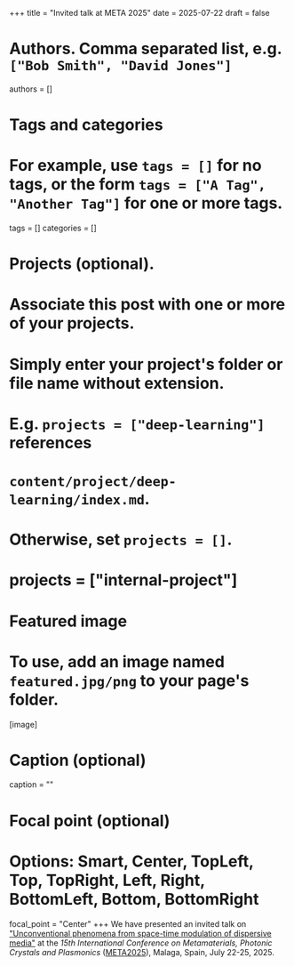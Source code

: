+++
title = "Invited talk at META 2025"
date = 2025-07-22
draft = false

# Authors. Comma separated list, e.g. `["Bob Smith", "David Jones"]`
authors = []

# Tags and categories
# For example, use `tags = []` for no tags, or the form `tags = ["A Tag", "Another Tag"]` for one or more tags.
tags = []
categories = []

# Projects (optional).
#   Associate this post with one or more of your projects.
#   Simply enter your project's folder or file name without extension.
#   E.g. `projects = ["deep-learning"]` references
#   `content/project/deep-learning/index.md`.
#   Otherwise, set `projects = []`.
# projects = ["internal-project"]

# Featured image
# To use, add an image named `featured.jpg/png` to your page's folder.
[image]
  # Caption (optional)
  caption = ""

  # Focal point (optional)
  # Options: Smart, Center, TopLeft, Top, TopRight, Left, Right, BottomLeft, Bottom, BottomRight
  focal_point = "Center"
+++
We have presented an invited talk on
["Unconventional phenomena from space-time modulation of dispersive media"](/publication/rizza-meta-2025/)
at the *15th International Conference on Metamaterials, Photonic Crystals and Plasmonics* ([META2025]),
Malaga, Spain, July 22-25, 2025.


[META2025]: https://metaconferences.org/META25/index.php/META/index